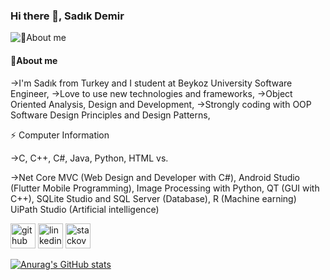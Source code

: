 ### Hi there 👋, Sadık Demir

![💬About me](https://camo.githubusercontent.com/3aa437f9d92e1ee0c5058494163fb0baf80edcc56ea663e48e1db50d49ffe26f/68747470733a2f2f692e67697068792e636f6d2f6d656469612f53576f536b4e36447854737a71494b4571762f67697068792e77656270)
#### 💬About me
->I'm Sadık from Turkey and I student at Beykoz University Software Engineer,
->Love to use new technologies and frameworks,
->Object Oriented Analysis, Design and Development,
->Strongly coding with OOP Software Design Principles and Design Patterns,

⚡ Computer Information

->C, C++, C#, Java, Python, HTML vs.

->Net Core MVC (Web Design and Developer with C#), Android Studio (Flutter Mobile Programming), Image Processing with Python, QT (GUI with C++), SQLite Studio and SQL Server (Database), R (Machine earning) UiPath Studio (Artificial intelligence)




[<img src='https://cdn.jsdelivr.net/npm/simple-icons@3.0.1/icons/github.svg' alt='github' height='40'>](https://github.com/https://github.com/SadkDemr)  [<img src='https://cdn.jsdelivr.net/npm/simple-icons@3.0.1/icons/linkedin.svg' alt='linkedin' height='40'>](https://www.linkedin.com/in/muhammed-sadık-demir-4138821b7/)  [<img src='https://cdn.jsdelivr.net/npm/simple-icons@3.0.1/icons/stackoverflow.svg' alt='stackoverflow' height='40'>](https://stackoverflow.com/users/https://stackoverflow.com/users/18534459/sadık-demir)  

[![Anurag's GitHub stats](https://github-readme-stats.vercel.app/api?username=SadkDemr)](https://github.com/anuraghazra/github-readme-stats)

